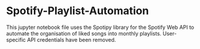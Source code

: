# Spotify-Playlist-Automation
This jupyter notebook file uses the Spotipy library for the Spotify Web API to automate the organisation of liked songs into monthly playlists. User-specific API credentials have been removed.
